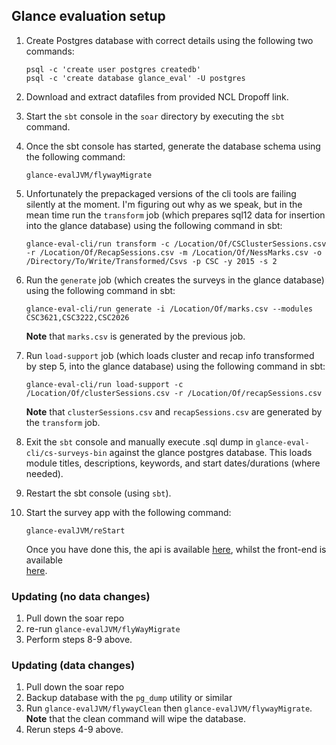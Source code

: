 ## Glance evaluation setup

1. Create Postgres database with correct details using the following two commands:
    ```
    psql -c 'create user postgres createdb'
    psql -c 'create database glance_eval' -U postgres
    ```

2. Download and extract datafiles from provided NCL Dropoff link.

3. Start the `sbt` console in the `soar` directory by executing the `sbt` command.

4. Once the sbt console has started, generate the database schema using the following command: 
    ```
    glance-evalJVM/flywayMigrate
    ``` 
    
5. Unfortunately the prepackaged versions of the cli tools are failing silently at the moment. I'm figuring out why as 
 we speak, but in the mean time run the `transform` job (which prepares sql12 data for insertion into the glance 
 database) using the following command in sbt: 
    ```
    glance-eval-cli/run transform -c /Location/Of/CSClusterSessions.csv -r /Location/Of/RecapSessions.csv -m /Location/Of/NessMarks.csv -o /Directory/To/Write/Transformed/Csvs -p CSC -y 2015 -s 2
    ``` 
    
6. Run the `generate` job (which creates the surveys in the glance database) using the following command in sbt:
    ```
    glance-eval-cli/run generate -i /Location/Of/marks.csv --modules CSC3621,CSC3222,CSC2026
    ```
    **Note** that `marks.csv` is generated by the previous job.
    
7. Run `load-support` job (which loads cluster and recap info transformed by step 5, into the glance database) using the
following command in sbt: 
    ```
    glance-eval-cli/run load-support -c /Location/Of/clusterSessions.csv -r /Location/Of/recapSessions.csv
    ```
    **Note** that `clusterSessions.csv` and `recapSessions.csv` are generated by the `transform` job.

8. Exit the `sbt` console and manually execute .sql dump in `glance-eval-cli/cs-surveys-bin` against the glance 
postgres database. This loads module titles, descriptions, keywords, and start dates/durations (where needed).

9. Restart the sbt console (using `sbt`).

10. Start the survey app with the following command:
    ```
    glance-evalJVM/reStart
    ``` 
    Once you have done this, the api is available [here](http://localhost:8080), whilst the front-end is available  
    [here](http://localhost:12345/glance-eval/js/target/scala-2.11/classes/index-dev.html).


### Updating (no data changes)

1. Pull down the soar repo
2. re-run `glance-evalJVM/flyWayMigrate` 
3. Perform steps 8-9 above.

### Updating (data changes)
1. Pull down the soar repo
2. Backup database with the `pg_dump` utility or similar
3. Run `glance-evalJVM/flywayClean` then `glance-evalJVM/flywayMigrate`. **Note** that the clean command will wipe the 
database.
4. Rerun steps 4-9 above. 


